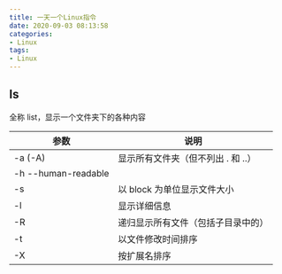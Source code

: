 ```yaml
---
title: 一天一个Linux指令
date: 2020-09-03 08:13:58
categories: 
- Linux
tags: 
- Linux
---
```




## ls

全称 list，显示一个文件夹下的各种内容

| 参数                | 说明                                |
| ------------------- | ----------------------------------- |
| -a (-A)             | 显示所有文件夹（但不列出 .  和 ..） |
| -h --human-readable |                                     |
| -s                  | 以 block 为单位显示文件大小         |
| -l                  | 显示详细信息                        |
| -R                  | 递归显示所有文件（包括子目录中的）  |
| -t                  | 以文件修改时间排序                  |
| -X                  | 按扩展名排序                        |

